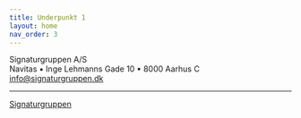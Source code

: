 ```yaml
---
title: Underpunkt 1
layout: home
nav_order: 3 
---
```




Signaturgruppen A/S\
Navitas ▪ Inge Lehmanns Gade 10 ▪ 8000 Aarhus C info@signaturgruppen.dk

----

[Signaturgruppen](https://signaturgruppen.dk)

